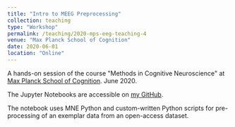```yaml
---
title: "Intro to MEEG Preprocessing"
collection: teaching
type: "Workshop"
permalink: /teaching/2020-mps-eeg-teaching-4
venue: "Max Planck School of Cognition"
date: 2020-06-01
location: "Online"
---
```


A hands-on session of the course "Methods in Cognitive Neuroscience" at [Max Planck School of Cognition](https://www.maxplanckschools.de/en/cognition). June 2020.

The Jupyter Notebooks are accessible on [my GitHub](https://github.com/minajamshidi/Python-Tutorials/tree/master/EEG%20preprocessing).

The notebook uses MNE Python and custom-written Python scripts for pre-processing of an exemplar data from an open-access dataset. 
